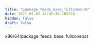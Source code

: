 ```yaml
---
title: "package_feeds_base_fullconenat"
date: 2021-06-03 14:32:39.165574
hidden: false
draft: false
---
```


x86/64/package_feeds_base_fullconenat


